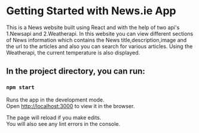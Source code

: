 # Getting Started with News.ie App

This is a News website built using React and with the help of two api's 1.Newsapi and 2.Weatherapi. In this website you can view different sections of News information which contains the News title,description,image and the url to the articles and also you can search for various articles. Using the Weatherapi, the current temperature is also displayed.

## In the project directory, you can run:

### `npm start`

Runs the app in the development mode.\
Open [http://localhost:3000](http://localhost:3000) to view it in the browser.

The page will reload if you make edits.\
You will also see any lint errors in the console.

